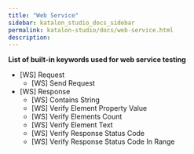 ```yaml
---
title: "Web Service" 
sidebar: katalon_studio_docs_sidebar
permalink: katalon-studio/docs/web-service.html 
description: 
---
```

**List of built-in keywords used for web service testing**

*   \[WS\] Request
    *   \[WS\] Send Request
*   \[WS\] Response
    *   \[WS\] Contains String
    *   \[WS\] Verify Element Property Value
    *   \[WS\] Verify Elements Count
    *   \[WS\] Verify Element Text
    *   \[WS\] Verify Response Status Code
    *   \[WS\] Verify Response Status Code In Range